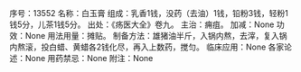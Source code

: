 序号：13552
名称：白玉膏
组成：乳香1钱，没药（去油）1钱，铅粉3钱，轻粉1钱5分，儿茶1钱5分。
出处：《疡医大全》卷九。
主治：痈疽。
加减：None
功效：None
用法用量：摊贴。
制备方法：雄猪油半斤，入锅内熬，去滓，复入锅内熬滚，投白蜡、黄蜡各2钱化尽，再入上数药，搅匀。
临床应用：None
各家论述：None
用药禁忌：None
附注：None
